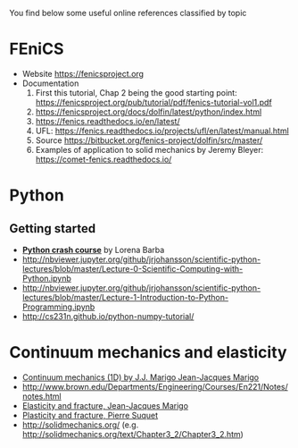 You find below some useful online references classified by topic

# FEniCS
* Website https://fenicsproject.org
* Documentation
   1. First this tutorial, Chap 2 being the good starting point: https://fenicsproject.org/pub/tutorial/pdf/fenics-tutorial-vol1.pdf
   2. https://fenicsproject.org/docs/dolfin/latest/python/index.html
   3. https://fenics.readthedocs.io/en/latest/
   4. UFL: https://fenics.readthedocs.io/projects/ufl/en/latest/manual.html
   5. Source https://bitbucket.org/fenics-project/dolfin/src/master/
   6. Examples of application to solid mechanics by Jeremy Bleyer: https://comet-fenics.readthedocs.io/

 # Python

## Getting started
* [**Python crash course**](http://nbviewer.ipython.org/github/barbagroup/AeroPython/blob/master/lessons/00_Lesson00_QuickPythonIntro.ipynb) by Lorena Barba
* http://nbviewer.jupyter.org/github/jrjohansson/scientific-python-lectures/blob/master/Lecture-0-Scientific-Computing-with-Python.ipynb
* http://nbviewer.jupyter.org/github/jrjohansson/scientific-python-lectures/blob/master/Lecture-1-Introduction-to-Python-Programming.ipynb
* http://cs231n.github.io/python-numpy-tutorial/

# Continuum mechanics and elasticity 
* [Continuum mechanics (1D) by J.J. Marigo Jean-Jacques Marigo](https://cel.archives-ouvertes.fr/cel-01023392)
* http://www.brown.edu/Departments/Engineering/Courses/En221/Notes/notes.html
* [Elasticity and fracture, Jean-Jacques Marigo](https://moodle.polytechnique.fr/pluginfile.php/30014/mod_resource/content/1/ElasticiteRupture.pdf)
* [Plasticity and fracture, Pierre Suquet](https://www.google.com/url?sa=t&rct=j&q=&esrc=s&source=web&cd=1&cad=rja&uact=8&ved=2ahUKEwjdspXjqcfdAhXLA8AKHVHjBHIQFjAAegQIBxAC&url=http%3A%2F%2Fperso.ensta-paristech.fr%2F~mbonnet%2Fmec551%2Fmec551.pdf&usg=AOvVaw3JK3d0dJbSyeduYs3DCsqU)
* http://solidmechanics.org/ (e.g. http://solidmechanics.org/text/Chapter3_2/Chapter3_2.htm)

